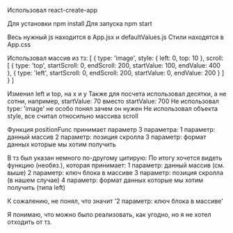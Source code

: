 Использовал react-create-app

Для установки npm install
Для запуска npm start

Весь нужный js находится в App.jsx и defaultValues.js
Стили находятся в App.css

Использовал массив из тз:
	[
		{
			type: 'image',
			style: {
				left: 0,
				top: 10
			},
			scroll: [
				{
					type: 'top',
					startScroll: 0,
					endScroll: 200,
					startValue: 100,
					endValue: 400
				},
				{
					type: 'left',
					startScroll: 0,
					endScroll: 200,
					startValue: 0,
					endValue: 200
				}
			]
		}
	]

Изменил left и top, на x и y
Также для посчета использовал десятки, а не сотни, например, startValue: 70 вместо startValue: 700
Не использовал type: 'image' не особо понял зачем он нужен
Не использовал объекта style, все считал относильно массива scroll

Функция positionFunc принимает параметр 3 параметра:
1 параметр: данный массив
2 параметр: позиция скролла
3 параметр: формат данных которые мы хотим получить

В тз был указан немного по-другому цитирую:
	По итогу хочется видеть функцию (необяз.), которая принимает:
	1 параметр: данный массив (см. выше)
	2 параметр: ключ блока в массиве 
	3 параметр: позиция скролла (в нашем случае) 
	4 параметр: формат данных которые мы хотим получить (типа left)

К сожалению, не понял, что значит '2 параметр: ключ блока в массиве'

Я понимаю, что можно было реализовать, как угодно, но я не хотел отходить от тз.
